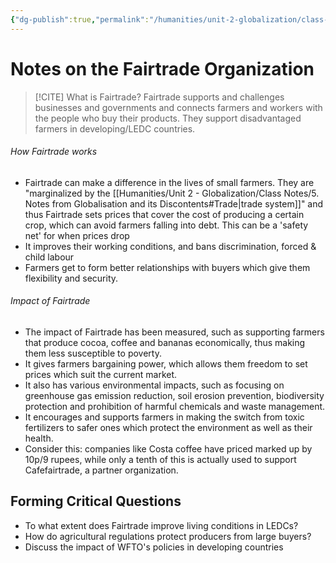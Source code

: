 ```yaml
---
{"dg-publish":true,"permalink":"/humanities/unit-2-globalization/class-notes/11-fairtrade-organization/"}
---
```


# Notes on the Fairtrade Organization

> [!CITE] What is Fairtrade?
> Fairtrade supports and challenges businesses and governments and connects farmers and workers with the people who buy their products.
> They support disadvantaged farmers in developing/LEDC countries.

###### How Fairtrade works
- Fairtrade can make a difference in the lives of small farmers. They are "marginalized by the [[Humanities/Unit 2 - Globalization/Class Notes/5. Notes from Globalisation and its Discontents#Trade\|trade system]]" and thus Fairtrade sets prices that cover the cost of producing a certain crop, which can avoid farmers falling into debt. This can be a 'safety net' for when prices drop
- It improves their working conditions, and bans discrimination, forced & child labour
- Farmers get to form better relationships with buyers which give them flexibility and security.

###### Impact of Fairtrade
- The impact of Fairtrade has been measured, such as supporting farmers that produce cocoa, coffee and bananas economically, thus making them less susceptible to poverty.
- It gives farmers bargaining power, which allows them freedom to set prices which suit the current market.
- It also has various environmental impacts, such as focusing on greenhouse gas emission reduction, soil erosion prevention, biodiversity protection and prohibition of harmful chemicals and waste management.
- It encourages and supports farmers in making the switch from toxic fertilizers to safer ones which protect the environment as well as their health.
- Consider this: companies like Costa coffee have priced marked up by 10p/9 rupees, while only a tenth of this is actually used to support Cafefairtrade, a partner organization. 

## Forming Critical Questions
- To what extent does Fairtrade improve living conditions in LEDCs?
- How do agricultural regulations protect producers from large buyers?
- Discuss the impact of WFTO's policies in developing countries